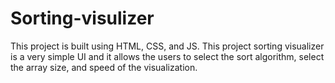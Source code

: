 # Sorting-visulizer
This project is built using HTML, CSS, and JS. This project sorting visualizer is a very simple UI and it allows the users to select the sort algorithm, select the array size, and speed of the visualization.
